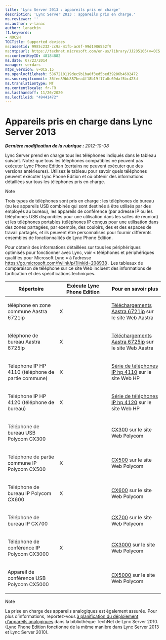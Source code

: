 ```yaml
---
title: 'Lync Server 2013 : appareils pris en charge'
description: 'Lync Server 2013 : appareils pris en charge.'
ms.reviewer: ''
ms.author: v-lanac
author: lanachin
f1.keywords:
- NOCSH
TOCTitle: Supported devices
ms:assetid: 9985c232-cc9a-41fb-ac6f-99d1986552f9
ms:mtpsurl: https://technet.microsoft.com/en-us/library/JJ205105(v=OCS.15)
ms:contentKeyID: 48184882
ms.date: 07/23/2014
manager: serdars
mtps_version: v=OCS.15
ms.openlocfilehash: 5867210119dec9b1ba0f3ed5bed39286b4602472
ms.sourcegitcommit: 36fee89bb887bea4f18b19f17a8c69daf5bc423d
ms.translationtype: MT
ms.contentlocale: fr-FR
ms.lasthandoff: 11/26/2020
ms.locfileid: "49441472"
---
```

# <a name="supported-devices-in-lync-server-2013"></a>Appareils pris en charge dans Lync Server 2013

<div data-xmlns="http://www.w3.org/1999/xhtml">

<div class="topic" data-xmlns="http://www.w3.org/1999/xhtml" data-msxsl="urn:schemas-microsoft-com:xslt" data-cs="https://msdn.microsoft.com/">

<div data-asp="https://msdn2.microsoft.com/asp">



</div>

<div id="mainSection">

<div id="mainBody">

<span> </span>

_**Dernière modification de la rubrique :** 2012-10-08_

Lync Server prend en charge tous les téléphones indiqués dans le tableau suivant. Notez que tous les téléphones compatibles ne peuvent pas exécuter Lync Phone Edition (certains ne peuvent exécuter que des versions antérieures). Utilisez le tableau pour savoir quels téléphones peuvent exécuter Lync Phone Edition et où obtenir des informations détaillées sur tous les téléphones pris en charge.

<div>


> [!NOTE]  
> Trois types de téléphones sont pris en charge : les téléphones de bureau (ou les appareils USB combinés qui sont destinés à être utilisés par des employés au bureau), les appareils de conférence (par adresse IP ou les téléphones USB disponibles pour une utilisation dans les salles de réunion) et les téléphones portables (téléphones IP conçus pour une utilisation dans des zones partagées, par exemple, des couloirs, des et des espaces de travail partagés, et ils peuvent être personnalisés pour fournir différents ensembles de fonctionnalités de Lync Phone Edition.



</div>

Pour obtenir des informations détaillées sur tous les périphériques optimisés pour fonctionner avec Lync, voir « téléphones et périphériques qualifiés pour Microsoft Lync » à l’adresse <https://go.microsoft.com/fwlink/p/?linkid=208938> . Les tableaux de comparaison de téléphone sur ce site Web incluent des informations de tarification et des spécifications techniques.


<table>
<colgroup>
<col style="width: 33%" />
<col style="width: 33%" />
<col style="width: 33%" />
</colgroup>
<thead>
<tr class="header">
<th>Répertoire</th>
<th>Exécute Lync Phone Edition</th>
<th>Pour en savoir plus</th>
</tr>
</thead>
<tbody>
<tr class="odd">
<td><p>téléphone en zone commune Aastra 6721ip</p></td>
<td><p>X</p></td>
<td><p><a href="http://www.aastra.com/document-library.htm?curr_fam=aastra+6720ip%26curr_nav=2%26prod_id=6074">Téléchargements Aastra 6721ip</a> sur le site Web Aastra</p></td>
</tr>
<tr class="even">
<td><p>téléphone de bureau Aastra 6725ip</p></td>
<td><p>X</p></td>
<td><p><a href="http://www.aastra.com/document-library.htm?curr_fam=aastra+6720ip%26curr_nav=2%26prod_id=12991">Téléchargements Aastra 6725ip</a> sur le site Web Aastra</p></td>
</tr>
<tr class="odd">
<td><p>Téléphone IP HP 4110 (téléphone de partie commune)</p></td>
<td><p>X</p></td>
<td><p><a href="http://h20000.www2.hp.com/bizsupport/techsupport/home.jsp?lang=en%2cen%26cc=us%2cus%26prodtypeid=12883%26prodseriesid=5171755">Série de téléphones IP hp 4110</a> sur le site Web HP</p></td>
</tr>
<tr class="even">
<td><p>Téléphone IP HP 4120 (téléphone de bureau)</p></td>
<td><p>X</p></td>
<td><p><a href="http://h20000.www2.hp.com/bizsupport/techsupport/home.jsp?lang=en%2cen%26cc=us%2cus%26prodtypeid=12883%26prodseriesid=5204220">Série de téléphones IP hp 4120</a> sur le site Web HP</p></td>
</tr>
<tr class="odd">
<td><p>Téléphone de bureau USB Polycom CX300</p></td>
<td></td>
<td><p><a href="https://support.polycom.com/polycomservice/support/us/support/voice/cx/communicator_cx300.html">CX300</a> sur le site Web Polycom</p></td>
</tr>
<tr class="even">
<td><p>Téléphone de partie commune IP Polycom CX500</p></td>
<td><p>X</p></td>
<td><p><a href="https://support.polycom.com/polycomservice/support/us/support/voice/cx/communicator_cx500.html">CX500</a> sur le site Web Polycom</p></td>
</tr>
<tr class="odd">
<td><p>Téléphone de bureau IP Polycom CX600</p></td>
<td><p>X</p></td>
<td><p><a href="https://support.polycom.com/polycomservice/support/us/support/voice/cx/communicator_cx600.html">CX600</a> sur le site Web Polycom</p></td>
</tr>
<tr class="even">
<td><p>Téléphone de bureau IP CX700</p></td>
<td></td>
<td><p><a href="https://support.polycom.com/polycomservice/support/us/support/voice/cx/communicator_cx700.html">CX700</a> sur le site Web Polycom</p></td>
</tr>
<tr class="odd">
<td><p>Téléphone de conférence IP Polycom CX3000</p></td>
<td><p>X</p></td>
<td><p><a href="https://support.polycom.com/polycomservice/support/us/support/voice/cx/cx3000.html">CX3000</a> sur le site Web Polycom</p></td>
</tr>
<tr class="even">
<td><p>Appareil de conférence USB Polycom CX5000</p></td>
<td></td>
<td><p><a href="https://support.polycom.com/polycomservice/support/us/support/voice/cx/cx5000.html">CX5000</a> sur le site Web Polycom</p></td>
</tr>
</tbody>
</table>


<div>


> [!NOTE]  
> La prise en charge des appareils analogiques est également assurée. Pour plus d’informations, reportez-vous <A href="https://go.microsoft.com/fwlink/p/?linkid=257502">à planification du déploiement d’appareils analogiques</A> dans la bibliothèque TechNet de Lync Server 2010. (Lync Phone Edition fonctionne de la même manière dans Lync Server 2013 et Lync Server 2010).



</div>

</div>

<span> </span>

</div>

</div>

</div>


